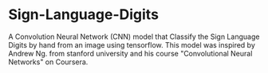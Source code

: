# Sign-Language-Digits
A Convolution Neural Network (CNN) model that Classify the Sign Language Digits by hand from an image using tensorflow.
This model was inspired by Andrew Ng. from stanford university and his course "Convolutional Neural Networks" on Coursera. 
